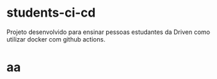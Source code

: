 # students-ci-cd

Projeto desenvolvido para ensinar pessoas estudantes da Driven como utilizar docker com github actions.
# aa
